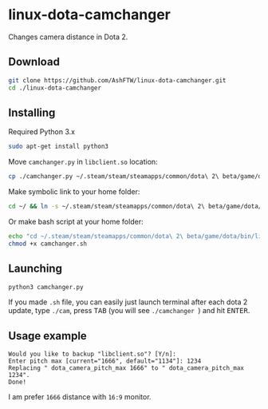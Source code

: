 # linux-dota-camchanger
Changes camera distance in Dota 2.

## Download
```bash
git clone https://github.com/AshFTW/linux-dota-camchanger.git
cd ./linux-dota-camchanger
```

## Installing
Required Python 3.x
```bash
sudo apt-get install python3
```

Move `camchanger.py` in `libclient.so` location:
```bash
cp ./camchanger.py ~/.steam/steam/steamapps/common/dota\ 2\ beta/game/dota/bin/linuxsteamrt64/camchanger.py
```

Make symbolic link to your home folder:
```bash
cd ~/ && ln -s ~/.steam/steam/steamapps/common/dota\ 2\ beta/game/dota/bin/linuxsteamrt64/camchanger.py ~/camchanger.py
```
Or make bash script at your home folder:
```bash
echo "cd ~/.steam/steam/steamapps/common/dota\ 2\ beta/game/dota/bin/linuxsteamrt64/ && python3 camchanger.py" >> camchanger.sh
chmod +x camchanger.sh
```

## Launching
```bash
python3 camchanger.py
```
If you made `.sh` file, you can easily just launch terminal after each dota 2 update, type `./cam`, press <kbd>TAB</kbd> (you will see `./camchanger `) and hit <kbd>ENTER</kbd>.

## Usage example
```
Would you like to backup "libclient.so"? [Y/n]: 
Enter pitch max [current="1666", default="1134"]: 1234
Replacing " dota_camera_pitch_max 1666" to " dota_camera_pitch_max 1234".
Done!
```
I am prefer `1666` distance with `16:9` monitor.
